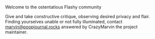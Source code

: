 Welcome to the ostentatious Flashy community

Give and take constructive critique, observing desired privacy and flair.
Finding yourselves unable or not fully illuminated, contact marvin@poopjournal.rocks
answered by CrazyMarvin the project maintainer.
